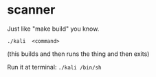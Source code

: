 # scanner


Just like "make build" you know.

`` ./kali  <command> ``

(this builds and then runs the thing and then exits)


Run it at terminal:
`` ./kali /bin/sh ``